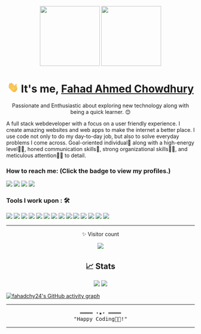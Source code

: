 <p align="center"> <img src="https://octodex.github.com/images/daftpunktocat-thomas.gif" height="160px" width="160px"> <img src="https://octodex.github.com/images/daftpunktocat-guy.gif" height="160px" width="160px"> </p>


<h1 align="center" > <img src="https://github.com/ABSphreak/ABSphreak/blob/master/gifs/Hi.gif" width="30px"> It's me, <a href="https://fahadchowdhury.me/" target="_blank"> Fahad Ahmed Chowdhury </a></h1>

<p align="center" > Passionate and Enthusiastic about exploring new technology along with being a quick learner. 😊 </p>

A full stack webdeveloper with a focus on a user friendly experience. I create amazing websites and web apps to make the internet a better place.
I use code not only to do my day-to-day job, but also to solve everyday problems I come across.
Goal-oriented individual🎯 along with a high-energy level🤹‍♀️, honed communication skills👐, strong organizational skills👮‍♀️, and meticulous attention🕵️‍♀️ to detail.



### How to reach me: <strong>(Click the badge to view my profiles.)</strong>

<img src="https://img.shields.io/badge/@Fahad24-%23E4405F.svg?&style=for-the-badge&logo=facebook&logoColor=white" href="https://www.facebook.com/Fahad24">   <a  href="https://www.instagram.com/the_sixtyfour/"><img src="https://img.shields.io/badge/@the_sixtyfour-%23E4405F.svg?&style=for-the-badge&logo=instagram&logoColor=white"></a>   <a href="https://www.linkedin.com/in/fahad-ahmed-chowdhury-569a34139/"><img src="https://img.shields.io/badge/Fahad Ahmed Chowdhury-%230077B5.svg?&style=for-the-badge&logo=linkedin&logoColor=white" ></a>   <a  href="https://www.twitter.com/@fahadchy24"><img src="https://img.shields.io/badge/@fahadchy24-%2312100E.svg?&style=for-the-badge&logo=twitter&logoColor=white"></a>

### Tools I work upon : 🛠

<img src="https://img.shields.io/badge/php%20-%2314354C.svg?&style=for-the-badge&logo=php&logoColor=white">   <img src="https://img.shields.io/badge/laravel%20-%23FF2D20.svg?&style=for-the-badge&logo=laravel&logoColor=white">    <img src="https://img.shields.io/badge/javascript%20-%23323330.svg?&style=for-the-badge&logo=javascript&logoColor=%23F7DF1E">   <img src="https://img.shields.io/badge/html5%20-%23E34F26.svg?&style=for-the-badge&logo=html5&logoColor=white">   <img src="https://img.shields.io/badge/css3%20-%231572B6.svg?&style=for-the-badge&logo=css3&logoColor=white">   <img src="https://img.shields.io/badge/react%20-%2320232a.svg?&style=for-the-badge&logo=react&logoColor=%2361DAFB">   <img src="https://img.shields.io/badge/Next-black?style=for-the-badge&logo=next.js&logoColor=white">    <img src="https://img.shields.io/badge/vuejs-%2335495e.svg?style=for-the-badge&logo=vuedotjs&logoColor=%234FC08D">    <img src="https://img.shields.io/badge/Nuxt-black?style=for-the-badge&logo=nuxt.js&logoColor=white">    <img src="https://img.shields.io/badge/bootstrap%20-%23563D7C.svg?&style=for-the-badge&logo=bootstrap&logoColor=white">    <img src="https://img.shields.io/badge/tailwindcss-%2338B2AC.svg?style=for-the-badge&logo=tailwind-css&logoColor=white">    <img src="https://img.shields.io/badge/git%20-%23F05033.svg?&style=for-the-badge&logo=git&logoColor=white"/>   <img src="http://img.shields.io/badge/-VS%20Code-000000?style=for-the-badge&logo=Visual-studio-code&logoColor=blue">    <img src="https://img.shields.io/badge/mysql-%2300f.svg?style=for-the-badge&logo=mysql&logoColor=white">

---------------------------------------------------------------------------------------------------------------------------------------------------------------------------------

<p align="center" > ✨ Visitor count </p>

<p align="center" > <img src="https://profile-counter.glitch.me/fahadchy24/count.svg" /> </p>



<h2 align="center"> 📈 Stats</h2>
<p align="center">
	
  <img width="48%" src="https://github-readme-stats.vercel.app/api?username=fahadchy24&show_icons=true&theme=prussian" />
  <img width="48%" src="https://github-readme-streak-stats.herokuapp.com/?user=fahadchy24&theme=prussian" />
<!--   <a href="https://github.com/fahadchy24/github-readme-stats"><img align="center" src="https://github-readme-stats.vercel.app/api/top-langs/?username=fahadchy24&layout=compact&theme=prussian&hide_border=true" /></a> 
</p> -->

[![fahadchy24's GitHub activity graph](https://activity-graph.herokuapp.com/graph?username=fahadchy24&theme=xcode)](https://git.io/fahadchy24)
   


<hr>
<samp>
    <p align="center">
        ════ ⋆★⋆ ════
        <br>
        "Happy Coding👨‍💻!"
    </p>
</samp>
<hr>
